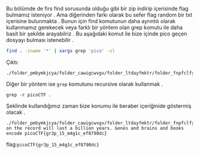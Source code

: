 Bu bölümde de firs find sorusunda olduğu gibi bir zip indirip içerisinde flag bulmamız isteniyor . Ama diğerinden farkı olarak bu sefer flag random bir txt içerisine bulunmakta . Bunun için find komutunun daha ayrıntılı olarak kullanmamız gerekecek veya farklı bir yöntem olan grep komutu ile daha basit bir şekilde arayabilriz . 
Bu aşağıdaki komut ile bize içinde pico geçen dosyayı bulması istenebilir .
```sh
find . -iname '*' | xargs grep 'pico' -sl
```
Çıktı:
```
./folder_pmbymkjcya/folder_cawigcwvgv/folder_ltdayfmktr/folder_fnpfclfyee/whzxrpivpqld.txt
```
Diğer bir yöntem ise ```grep``` komutunu recursive olarak kullanmak . 
```
grep -r picoCTF .
``` 
Şeklinde kullandığımız zaman bize konumu ile beraber içeriğinide göstermiş olacak .
```
./folder_pmbymkjcya/folder_cawigcwvgv/folder_ltdayfmktr/folder_fnpfclfyee/whzxrpivpqld.txt:information on the record will last a billion years. Genes and brains and books encode picoCTF{gr3p_15_m4g1c_ef8790dc}

```
flag:```picoCTF{gr3p_15_m4g1c_ef8790dc}```
